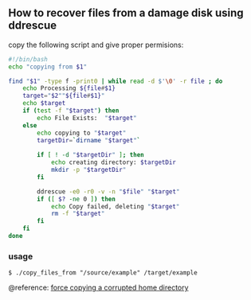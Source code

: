 ## How to recover files from a damage disk using ddrescue

copy the following script and give proper permisions:

```bash
#!/bin/bash
echo "copying from $1"

find "$1" -type f -print0 | while read -d $'\0' -r file ; do
    echo Processing ${file#$1}
    target="$2""${file#$1}"
    echo $target
    if (test -f "$target") then
        echo File Exists:  "$target"
    else
        echo copying to "$target"
        targetDir=`dirname "$target"`
        
        if [ ! -d "$targetDir" ]; then
            echo creating directory: $targetDir
            mkdir -p "$targetDir"
        fi

        ddrescue -e0 -r0 -v -n "$file" "$target"
        if ([ $? -ne 0 ]) then
            echo Copy failed, deleting "$target"
            rm -f "$target"
        fi
    fi
done
```

### usage 

```
$ ./copy_files_from "/source/example" /target/example
```
@reference: [force copying a corrupted home directory](http://unix.stackexchange.com/questions/29728/force-copying-a-corrupted-home-directory)
